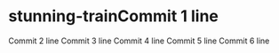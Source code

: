 # stunning-trainCommit 1 line
Commit 2 line
Commit 3 line
Commit 4 line
Commit 5 line
Commit 6 line
